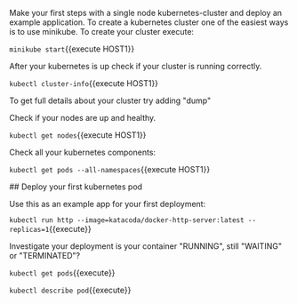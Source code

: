Make your first steps with a single node kubernetes-cluster and deploy an example application.
To create a kubernetes cluster one of the easiest ways is to use minikube. To create your cluster execute:

`minikube start`{{execute HOST1}}

After your kubernetes is up check if your cluster is running correctly. 

`kubectl cluster-info`{{execute HOST1}}

To get full details about your cluster try adding "dump"

Check if your nodes are up and healthy.

`kubectl get nodes`{{execute HOST1}}

Check all your kubernetes components:

`kubectl get pods --all-namespaces`{{execute HOST1}}

## Deploy your first kubernetes pod

Use this as an example app for your first deployment:

`kubectl run http --image=katacoda/docker-http-server:latest --replicas=1`{{execute}}

Investigate your deployment is your container "RUNNING", still "WAITING" or "TERMINATED"?

`kubectl get pods`{{execute}}

`kubectl describe pod`{{execute}}

